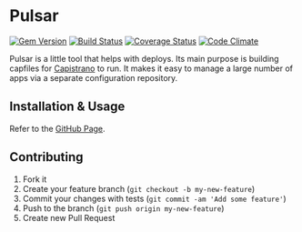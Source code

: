 # Pulsar

[![Gem Version](https://badge.fury.io/rb/pulsar.png)](http://badge.fury.io/rb/pulsar)
[![Build Status](https://secure.travis-ci.org/nebulab/pulsar.png?branch=master)](http://travis-ci.org/nebulab/pulsar)
[![Coverage Status](https://coveralls.io/repos/nebulab/pulsar/badge.png?branch=master)](https://coveralls.io/r/nebulab/pulsar)
[![Code Climate](https://codeclimate.com/github/nebulab/pulsar.png)](https://codeclimate.com/github/nebulab/pulsar)

Pulsar is a little tool that helps with deploys. Its main purpose is building capfiles for [Capistrano](https://rubygems.org/gems/capistrano) 
to run. It makes it easy to manage a large number of apps via a separate configuration repository.

## Installation & Usage

Refer to the [GitHub Page](http://pulsar.nebulab.it).

## Contributing

1. Fork it
2. Create your feature branch (`git checkout -b my-new-feature`)
3. Commit your changes with tests (`git commit -am 'Add some feature'`)
4. Push to the branch (`git push origin my-new-feature`)
5. Create new Pull Request
